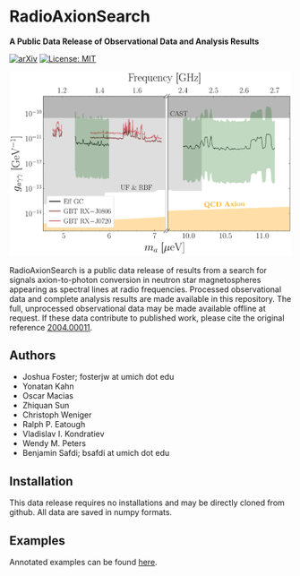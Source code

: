 # RadioAxionSearch

**A Public Data Release of Observational Data and Analysis Results**

[![arXiv](https://img.shields.io/badge/arXiv-2004.00011%20-green.svg)](https://arxiv.org/abs/2004.00011)
[![License: MIT](https://img.shields.io/badge/License-MIT-yellow.svg)](https://opensource.org/licenses/MIT)

![Sensitivity](https://github.com/joshwfoster/RadioAxionSearch/blob/master/examples/Axion_Constraints.png "Fiducial Axion Constraints")

RadioAxionSearch is a public data release of results from a  search for signals axion-to-photon conversion in neutron star magnetospheres appearing as spectral lines at radio frequencies. Processed observational data and complete analysis results are made available in this repository. The full, unprocessed observational data may be made available offline at request. If these data contribute to published work, please cite the original reference [2004.00011](https://arxiv.org/abs/2004.00011). 

## Authors

- Joshua Foster; fosterjw at umich dot edu
- Yonatan Kahn
- Oscar Macias
- Zhiquan Sun
- Christoph Weniger
- Ralph P. Eatough
- Vladislav I. Kondratiev
- Wendy M. Peters
- Benjamin Safdi; bsafdi at umich dot edu

## Installation

This data release requires no installations and may be directly cloned from github.  All data are saved in numpy formats.

## Examples

Annotated examples can be found [here](https://github.com/joshwfoster/RadioAxionSearch/tree/master/examples).
